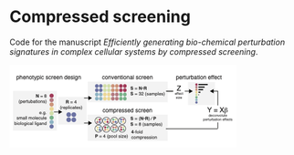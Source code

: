 # Compressed screening

Code for the manuscript *Efficiently generating bio-chemical perturbation signatures in complex cellular systems by compressed screening*.

![compressedScreening](compressed_screening.png)
